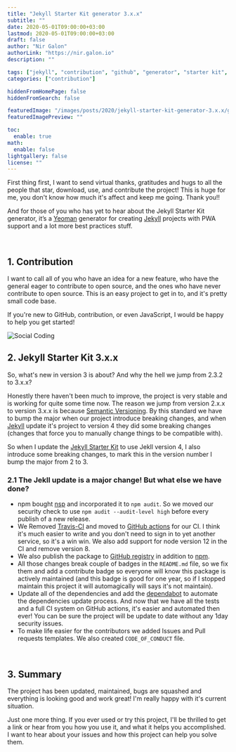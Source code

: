 ```yaml
---
title: "Jekyll Starter Kit generator 3.x.x"
subtitle: ""
date: 2020-05-01T09:00:00+03:00
lastmod: 2020-05-01T09:00:00+03:00
draft: false
author: "Nir Galon"
authorLink: "https://nir.galon.io"
description: ""

tags: ["jekyll", "contribution", "github", "generator", "starter kit", "yeoman", "pwa", "npm"]
categories: ["contribution"]

hiddenFromHomePage: false
hiddenFromSearch: false

featuredImage: "/images/posts/2020/jekyll-starter-kit-generator-3.x.x/github-social-coding.jpg"
featuredImagePreview: ""

toc:
  enable: true
math:
  enable: false
lightgallery: false
license: ""
---
```

First thing first, I want to send virtual thanks, gratitudes and hugs to all the people that star, download, use, and contribute the project! This is huge for me, you don't know how much it's affect and keep me going. Thank you!!

And for those of you who has yet to hear about the Jekyll Starter Kit generator, it’s a [Yeoman](http://yeoman.io/) generator for creating [Jekyll](https://jekyllrb.com/) projects with PWA support and a lot more best practices stuff.

&nbsp;

## 1. Contribution

I want to call all of you who have an idea for a new feature, who have the general eager to contribute to open source, and the ones who have never contribute to open source. This is an easy project to get in to, and it's pretty small code base.

If you're new to GitHub, contribution, or even JavaScript, I would be happy to help you get started!

![Social Coding](/images/posts/2020/jekyll-starter-kit-generator-3.x.x/hello-world.png "Social Coding")

## 2. Jekyll Starter Kit 3.x.x

So, what's new in version 3 is about? And why the hell we jump from 2.3.2 to 3.x.x?

Honestly there haven't been much to improve, the project is very stable and is working for quite some time now. The reason we jump from version 2.x.x to version 3.x.x is because [Semantic Versioning](https://semver.org/). By this standard we have to bump the major when our project introduce breaking changes, and when [Jekyll](https://jekyllrb.com/) update it's project to version 4 they did some breaking changes (changes that force you to manually change things to be compatible with).

So when I update the [Jekyll Starter Kit](https://github.com/nirgn975/generator-jekyll-starter-kit) to use Jekll version 4, I also introduce some breaking changes, to mark this in the version number I bump the major from 2 to 3.

### 2.1 The Jekll update is a major change! But what else we have done?
 * npm bought [nsp](https://github.com/nodesecurity/nsp) and incorporated it to `npm audit`. So we moved our security check to use `npm audit --audit-level high` before every publish of a new release.
 * We Removed [Travis-CI](https://travis-ci.org/) and moved to [GitHub actions](https://github.com/features/actions) for our CI. I think it's much easier to write and you don't need to sign in to yet another service, so it's a win win. We also add support for node version 12 in the CI and remove version 8.
 * We also publish the package to [GitHub registry](https://github.com/features/packages) in addition to [npm](https://www.npmjs.com/package/generator-jekyll-starter-kit).
 * All those changes break couple of badges in the `README.md` file, so we fix them and add a contribute badge so everyone will know this package is actively maintained (and this badge is good for one year, so if I stopped maintain this project it will automagically will says it's not maintain).
 * Update all of the dependencies and add the [dependabot](https://dependabot.com/) to automate the dependencies update process. And now that we have all the tests and a full CI system on GitHub actions, it's easier and automated then ever! You can be sure the project will be update to date without any 1day security issues.
 * To make life easier for the contributors we added Issues and Pull requests templates. We also created `CODE_OF_CONDUCT` file.

&nbsp;

## 3. Summary

The project has been updated, maintained, bugs are squashed and everything is looking good and work great! I'm really happy with it's current situation.

Just one more thing. If you ever used or try this project, I'll be thrilled to get a link or hear from you how you use it, and what it helps you accomplished. I want to hear about your issues and how this project can help you solve them.
